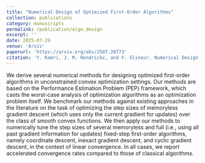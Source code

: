 ```yaml
---
title: "Numerical Design of Optimized First-Order Algorithms"
collection: publications
category: manuscripts
permalink: /publication/algo_design
excerpt: ''
date: 2025-07-29
venue: 'Arxiv'
paperurl: 'https://arxiv.org/abs/2507.20773'
citation: 'Y. Kamri, J. M. Hendrickx, and F. Glineur. Numerical Design of Optimized First-Order Algorithms. arXiv, 2025.'
---
```


We derive several numerical methods for designing optimized first-order algorithms in unconstrained convex optimization settings. Our methods are based on the Performance Estimation Problem (PEP) framework, which casts the worst-case analysis of optimization algorithms as an optimization problem itself. We benchmark our methods against existing approaches in the literature on the task of optimizing the step sizes of memoryless gradient descent (which uses only the current gradient for updates) over the class of smooth convex functions. We then apply our methods to numerically tune the step sizes of several memoryless and full (i.e., using all past gradient information for updates) fixed-step first-order algorithms, namely coordinate descent, inexact gradient descent, and cyclic gradient descent, in the context of linear convergence. In all cases, we report accelerated convergence rates compared to those of classical algorithms.